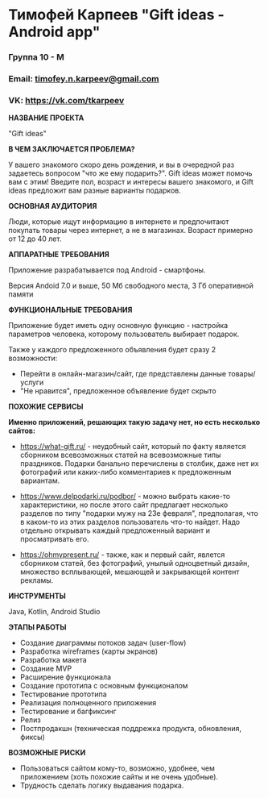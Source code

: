 # Тимофей Карпеев "Gift ideas - Android app"

### Группа 10 - М
### Email: timofey.n.karpeev@gmail.com
### VK: https://vk.com/tkarpeev

**НАЗВАНИЕ ПРОЕКТА**

"Gift ideas"

**В ЧЕМ ЗАКЛЮЧАЕТСЯ ПРОБЛЕМА?**

У вашего знакомого скоро день рождения, и вы в очередной раз задаетесь вопросом "что же ему подарить?". Gift ideas может помочь вам с этим! Введите пол, возраст и интересы вашего знакомого, и Gift ideas предложит вам разные варианты подарков.

**ОСНОВНАЯ АУДИТОРИЯ**

Люди, которые ищут информацию в интернете и предпочитают покупать товары через интернет, а не в магазинах. Возраст примерно от 12 до 40 лет.

**АППАРАТНЫЕ ТРЕБОВАНИЯ**

Приложение разрабатывается под Android - смартфоны.

Версия Andoid 7.0 и выше,
50 Мб свободного места,
3 Гб оперативной памяти

**ФУНКЦИОНАЛЬНЫЕ ТРЕБОВАНИЯ**

Приложение будет иметь одну основную функцию - настройка параметров человека, которому пользователь выбирает подарок.

Также у каждого предложенного объявления будет сразу 2 возможности:
* Перейти в онлайн-магазин/сайт, где представлены данные товары/услуги
* "Не нравится", предложенное объявление будет скрыто

**ПОХОЖИЕ СЕРВИСЫ**

**Именно приложений, решающих такую задачу нет, но есть несколько сайтов:**
* https://what-gift.ru/ - неудобный сайт, который по факту является сборником всевозможных статей на всевозможные типы праздников. Подарки банально перечислены в столбик, даже нет их фотографий или каких-либо комментариев к предложенным вариантам.

* https://www.delpodarki.ru/podbor/ - можно выбрать какие-то характеристики, но после этого сайт предлагает несколько разделов по типу "подарки мужу на 23е февраля", предполагая, что в каком-то из этих разделов пользователь что-то найдет. Надо отдельно открывать каждый предложенный вариант и просматривать его.

* https://ohmypresent.ru/ - также, как и первый сайт, явлется сборником статей, без фотографий, унылый одноцветный дизайн, множество всплывающей, мешающей и закрывающей контент рекламы.

**ИНСТРУМЕНТЫ**

Java, Kotlin, Android Studio

**ЭТАПЫ РАБОТЫ**

* Создание диаграммы потоков задач (user-flow)
* Разработка wireframes (карты экранов)
* Разработка макета
* Создание MVP
* Расширение функционала
* Создание прототипа с основным функционалом
* Тестирование прототипа
* Реализация полноценного приложения
* Тестирование и багфиксинг
* Релиз
* Постпродакшн (техническая поддрежка продукта, обновления, фиксы)

**ВОЗМОЖНЫЕ РИСКИ**
* Пользоваться сайтом кому-то, возможно, удобнее, чем приложением (хоть похожие сайты и не очень удобные).
* Трудность сделать логику выдавания подарка.
